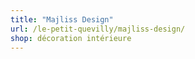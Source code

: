 ```yaml
---
title: "Majliss Design"
url: /le-petit-quevilly/majliss-design/
shop: décoration intérieure
---
```

